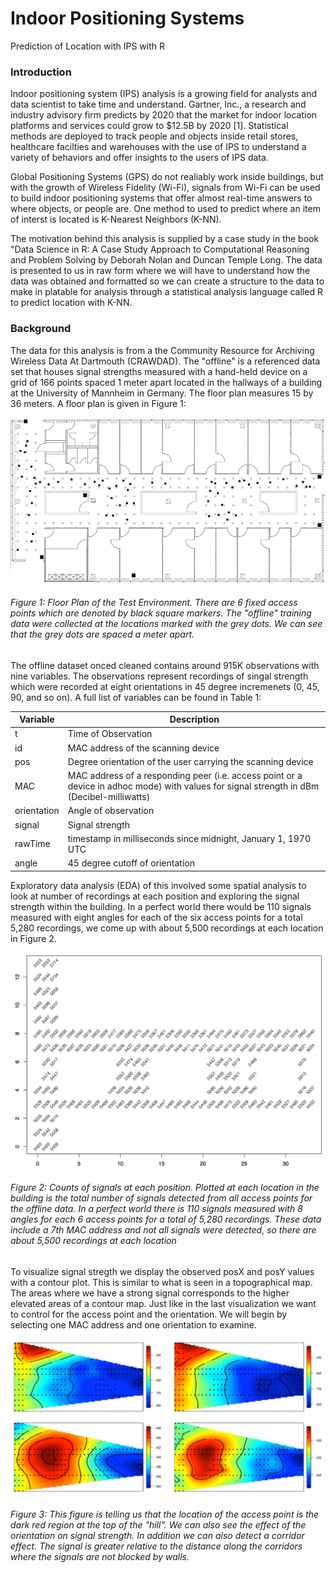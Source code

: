 # Indoor Positioning Systems
Prediction of Location with IPS with R

### Introduction
Indoor positioning system (IPS) analysis is a growing field for analysts and data scientist to take time and understand. Gartner, Inc., a research and industry advisory firm predicts by 2020 that the market for indoor location platforms and services could grow to $12.5B by 2020 [1]. Statistical methods are deployed to track people and objects inside retail stores, healthcare facilties and warehouses with the use of IPS to understand a variety of behaviors and offer insights to the users of IPS data.

Global Positioning Systems (GPS) do not realiably work inside buildings, but with the growth of Wireless Fidelity (Wi-Fi), signals from Wi-Fi can be used to build indoor positioning systems that offer almost real-time answers to where objects, or people are. One method to used to predict where an item of interst is located is K-Nearest Neighbors (K-NN).

The motivation behind this analysis is supplied by a case study in the book "Data Science in R: A Case Study Approach to Computational Reasoning and Problem Solving by Deborah Nolan and Duncan Temple Long. The data is presented to us in raw form where we will have to understand how the data was obtained and formatted so we can create a structure to the data to make in platable for analysis through a statistical analysis language called R to predict location with K-NN.

### Background
The data for this analysis is from a the Community Resource for Archiving Wireless Data At Dartmouth (CRAWDAD). The "offline" is a referenced data set that houses signal strengths measured with a hand-held device on a grid of 166 points spaced 1 meter apart located in the hallways of a building at the University of Mannheim in Germany. The floor plan measures 15 by 36 meters. A floor plan is given in Figure 1:

![](README_files/floorPlan.png)

###### Figure 1: Floor Plan of the Test Environment. There are 6 fixed access points which are denoted by black square markers. The "offline" training data were collected at the locations marked with the grey dots. We can see that the grey dots are spaced a meter apart.

The offline dataset onced cleaned contains around 915K observations with nine variables. The observations represent recordings of singal strength which were recorded at eight orientations in 45 degree incremenets (0, 45, 90, and so on). A full list of variables can be found in Table 1:

Variable  | Description
------------- | -------------
t | Time of Observation
id | MAC address of the scanning device
pos | Degree orientation of the user carrying the scanning device
MAC | MAC address of a responding peer (i.e. access point or a device in adhoc mode) with values for signal strength in dBm (Decibel-milliwatts)
orientation | Angle of observation
signal | Signal strength
rawTime | timestamp in milliseconds since midnight, January 1, 1970 UTC
angle | 45 degree cutoff of orientation

Exploratory data analysis (EDA) of this involved some spatial analysis to look at number of recordings at each position and exploring the signal strength within the building. In a perfect world there would be 110 signals measured with eight angles for each of the six access points for a total 5,280 recordings, we come up with about 5,500 recordings at each location in Figure 2.

![](README_files/Geo_XYByCount.png)

###### Figure 2: Counts of signals at each position. Plotted at each location in the building is the total number of signals detected from all access points for the offline data. In a perfect world there is 110 signals measured with 8 angles for each 6 access points for a total of 5,280 recordings. These data include a 7th MAC address and not all signals were detected, so there are about 5,500 recordings at each location

To visualize signal stregth we display the observed posX and posY values with a contour plot. This is similar to what is seen in a topographical map. The areas where we have a strong signal corresponds to the higher elevated areas of a contour map. Just like in the last visualization we want to control for the access point and the orientation. We will begin by selecting one MAC address and one orientation to examine.

![](README_files/Geo_HeatMap.png)

###### Figure 3: This figure is telling us that the location of the access point is the dark red region at the top of the "hill". We can also see the effect of the orientation on signal strength. In addition we can also detect a corridor effect. The signal is greater relative to the distance along the corridors where the signals are not blocked by walls.


